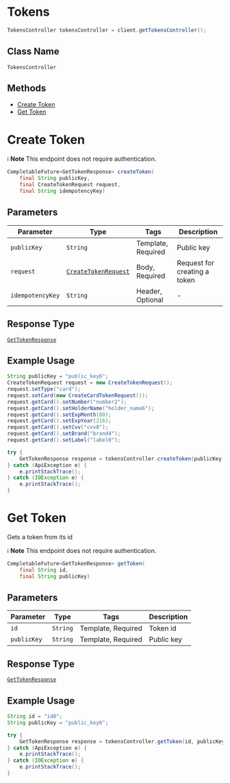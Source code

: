 # Tokens

```java
TokensController tokensController = client.getTokensController();
```

## Class Name

`TokensController`

## Methods

* [Create Token](../../doc/controllers/tokens.md#create-token)
* [Get Token](../../doc/controllers/tokens.md#get-token)


# Create Token

:information_source: **Note** This endpoint does not require authentication.

```java
CompletableFuture<GetTokenResponse> createToken(
    final String publicKey,
    final CreateTokenRequest request,
    final String idempotencyKey)
```

## Parameters

| Parameter | Type | Tags | Description |
|  --- | --- | --- | --- |
| `publicKey` | `String` | Template, Required | Public key |
| `request` | [`CreateTokenRequest`](../../doc/models/create-token-request.md) | Body, Required | Request for creating a token |
| `idempotencyKey` | `String` | Header, Optional | - |

## Response Type

[`GetTokenResponse`](../../doc/models/get-token-response.md)

## Example Usage

```java
String publicKey = "public_key6";
CreateTokenRequest request = new CreateTokenRequest();
request.setType("card");
request.setCard(new CreateCardTokenRequest());
request.getCard().setNumber("number2");
request.getCard().setHolderName("holder_name6");
request.getCard().setExpMonth(80);
request.getCard().setExpYear(216);
request.getCard().setCvv("cvv8");
request.getCard().setBrand("brand4");
request.getCard().setLabel("label0");

try {
    GetTokenResponse response = tokensController.createToken(publicKey, request, null);
} catch (ApiException e) {
    e.printStackTrace();
} catch (IOException e) {
    e.printStackTrace();
}
```


# Get Token

Gets a token from its id

:information_source: **Note** This endpoint does not require authentication.

```java
CompletableFuture<GetTokenResponse> getToken(
    final String id,
    final String publicKey)
```

## Parameters

| Parameter | Type | Tags | Description |
|  --- | --- | --- | --- |
| `id` | `String` | Template, Required | Token id |
| `publicKey` | `String` | Template, Required | Public key |

## Response Type

[`GetTokenResponse`](../../doc/models/get-token-response.md)

## Example Usage

```java
String id = "id0";
String publicKey = "public_key6";

try {
    GetTokenResponse response = tokensController.getToken(id, publicKey);
} catch (ApiException e) {
    e.printStackTrace();
} catch (IOException e) {
    e.printStackTrace();
}
```

